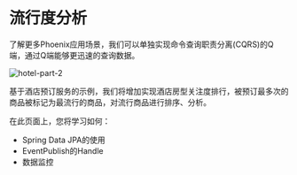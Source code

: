 # 流行度分析
了解更多Phoenix应用场景，我们可以单独实现命令查询职责分离(CQRS)的Q端，通过Q端能够更迅速的查询数据。

![hotel-part-2](https://user-images.githubusercontent.com/65016157/143406262-b853879b-7c24-46f7-b25f-9b1c4a182f15.png)

基于酒店预订服务的示例，我们将增加实现酒店房型关注度排行，被预订最多次的商品被标记为最流行的商品，对流行商品进行排序、分析。

在此页面上，您将学习如何：
- Spring Data JPA的使用
- EventPublish的Handle
- 数据监控

